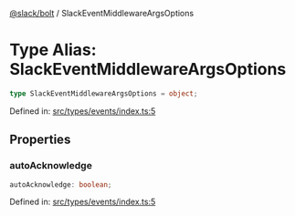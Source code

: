 [@slack/bolt](../index.md) / SlackEventMiddlewareArgsOptions

# Type Alias: SlackEventMiddlewareArgsOptions

```ts
type SlackEventMiddlewareArgsOptions = object;
```

Defined in: [src/types/events/index.ts:5](https://github.com/slackapi/bolt-js/blob/main/src/types/events/index.ts#L5)

## Properties

### autoAcknowledge

```ts
autoAcknowledge: boolean;
```

Defined in: [src/types/events/index.ts:5](https://github.com/slackapi/bolt-js/blob/main/src/types/events/index.ts#L5)
